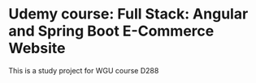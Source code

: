 # Udemy course: Full Stack: Angular and Spring Boot E-Commerce Website

This is a study project for WGU course D288
